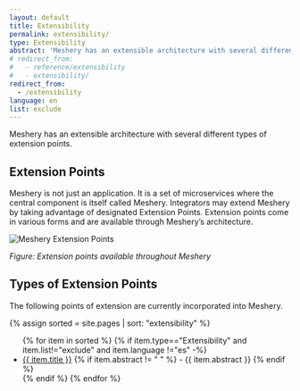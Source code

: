 ```yaml
---
layout: default
title: Extensibility
permalink: extensibility/
type: Extensibility
abstract: 'Meshery has an extensible architecture with several different types of extension points.'
# redirect_from:
#   - reference/extensibility
#   - extensibility/
redirect_from:
  - /extensibility
language: en
list: exclude
---
```


Meshery has an extensible architecture with several different types of extension points.

 <!-- via [adapters]({{site.baseurl}}/extensibility/adapters), different [load generators]({{site.baseurl}}/extensibility/load-generators) and different [providers]({{site.baseurl}}/extensibility/providers). Meshery also offers a REST API. -->

## Extension Points

Meshery is not just an application. It is a set of microservices where the central component is itself called Meshery. Integrators may extend Meshery by taking advantage of designated Extension Points. Extension points come in various forms and are available through Meshery’s architecture.

![Meshery Extension Points]({{site.baseurl}}/assets/img/architecture/meshery_extension_points.svg)

_Figure: Extension points available throughout Meshery_

<!-- 
1. [Adapters]({{site.baseurl}}/extensibility/adapters)
   -  Messaging Framework (CloudEvents and NATS) 
1. [GraphQL API](/extensibility/api#graphql)
1. [Load Generators]({{site.baseurl}}/extensibility/load-generators)
1. [Providers]({{site.baseurl}}/extensibility/providers)
1. [REST API](/extensibility/api#rest)
1. [UI Plugins](extensibility/ui)
1. [Integrations](/extensibility/integrations)
1. [Extensions](/extensibility/extensions) 
-->

## Types of Extension Points

The following points of extension are currently incorporated into Meshery.

{% assign sorted = site.pages | sort: "extensibility" %}

<ul>
    {% for item in sorted %}
    {% if item.type=="Extensibility" and item.list!="exclude" and item.language !="es"  -%}
      <li><a href="{{ site.baseurl }}{{ item.url }}">{{ item.title }}</a>
      {% if item.abstract != " " %}
              - {{ item.abstract }}
            {% endif %}
            </li>
            {% endif %}
    {% endfor %}
</ul>
